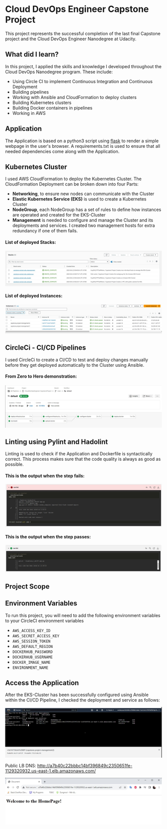 # Cloud DevOps Engineer Capstone Project

This project represents the successful completion of the last final Capstone project and the Cloud DevOps Engineer Nanodegree at Udacity.

## What did I learn?

In this project, I applied the skills and knowledge I developed throughout the Cloud DevOps Nanodegree program. These include:
- Using Circle CI to implement Continuous Integration and Continuous Deployment
- Building pipelines
- Working with Ansible and CloudFormation to deploy clusters
- Building Kubernetes clusters
- Building Docker containers in pipelines
- Working in AWS

## Application

The Application is based on a python3 script using <a target="_blank" href="https://flask.palletsprojects.com">flask</a> to render a simple webpage in the user's browser.
A requirements.txt is used to ensure that all needed dependencies come along with the Application.

## Kubernetes Cluster

I used AWS CloudFormation to deploy the Kubernetes Cluster.
The CloudFormation Deployment can be broken down into four Parts:
- **Networking**, to ensure new nodes can communicate with the Cluster
- **Elastic Kubernetes Service (EKS)** is used to create a Kubernetes Cluster
- **NodeGroup**, each NodeGroup has a set of rules to define how instances are operated and created for the EKS-Cluster
- **Management** is needed to configure and manage the Cluster and its deployments and services. I created two management hosts for extra redundancy if one of them fails.

#### List of deployed Stacks:
![CloudFormation](./screenshots/cloudformation_stacks.jpg)

#### List of deployed Instances:
![Show Instances](./screenshots/show_instances.jpg)

## CircleCi - CI/CD Pipelines

I used CircleCi to create a CI/CD  to test and deploy changes manually before they get deployed automatically to the Cluster using Ansible.

#### From Zero to Hero demonstration:

![CircleCi Pipeline](./screenshots/circleci_pipeline.jpg)

## Linting using Pylint and Hadolint

Linting is used to check if the Application and Dockerfile is syntactically correct.
This process makes sure that the code quality is always as good as possible.

#### This is the output when the step fails:

![Linting step fail](./screenshots/run_lint_fail.jpg)


#### This is the output when the step passes:

![Linting step fail](./screenshots/run_lint_success.jpg)

## Project Scope

## Environment Variables

To run this project, you will need to add the following environment variables to your CircleCI environment variables

* `AWS_ACCESS_KEY_ID`
* `AWS_SECRET_ACCESS_KEY`
* `AWS_SESSION_TOKEN`
* `AWS_DEFAULT_REGION`
* `DOCKERHUB_PASSWORD`
* `DOCKERHUB_USERNAME`
* `DOCKER_IMAGE_NAME`
* `ENVIRONMENT_NAME`

## Access the Application

After the EKS-Cluster has been successfully configured using Ansible within the CI/CD Pipeline, I checked the deployment and service as follows:

![running resources in cluster](./screenshots/running_resources_in_cluster.jpg)

Public LB DNS: http://a7b40c22bbbc14bf396849c2350651fe-1129320932.us-east-1.elb.amazonaws.com/

![Access LB DNS](./screenshots/access_lb_dns_demo.jpg)
